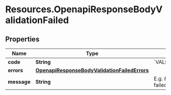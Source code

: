 # Resources.OpenapiResponseBodyValidationFailed

## Properties

Name | Type | Description | Notes
------------ | ------------- | ------------- | -------------
**code** | **String** | &#x60;VALIDATION_FAILED&#x60; | [optional] 
**errors** | [**OpenapiResponseBodyValidationFailedErrors**](OpenapiResponseBodyValidationFailedErrors.md) |  | [optional] 
**message** | **String** | E.g. \&quot;Validation failed.\&quot; | [optional] 


